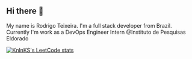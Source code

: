 ## Hi there 👋

My name is Rodrigo Teixeira. I'm a full stack developer from Brazil.
Currently I'm work as a DevOps Engineer Intern @Instituto de Pesquisas Eldorado

[![KnlnKS's LeetCode stats](https://leetcode-stats-six.vercel.app/?username=rodrigoteix&theme=dark)](https://github.com/KnlnKS/leetcode-stats)
